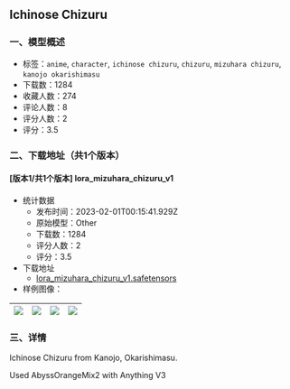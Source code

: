 ## Ichinose Chizuru
### 一、模型概述

- 标签：`anime`, `character`, `ichinose chizuru`, `chizuru`, `mizuhara chizuru`, `kanojo okarishimasu`
- 下载数：1284
- 收藏人数：274
- 评论人数：8
- 评分人数：2
- 评分：3.5

### 二、下载地址（共1个版本）

#### [版本1/共1个版本] lora_mizuhara_chizuru_v1

- 统计数据
  - 发布时间：2023-02-01T00:15:41.929Z
  - 原始模型：Other
  - 下载数：1284
  - 评分人数：2
  - 评分：3.5
- 下载地址
  - [lora_mizuhara_chizuru_v1.safetensors](https://civitai.com/api/download/models/6961)
- 样例图像：

| <img src="https://image.civitai.com/xG1nkqKTMzGDvpLrqFT7WA/99d794bf-7583-4730-a2b2-8dc9401c3800/width=450/63720.jpeg" /> | <img src="https://image.civitai.com/xG1nkqKTMzGDvpLrqFT7WA/828e70ff-763f-4e2e-43ee-698ea9370000/width=450/63724.jpeg" /> | <img src="https://image.civitai.com/xG1nkqKTMzGDvpLrqFT7WA/56d8f00f-3a32-45f6-9b10-2b3e8a01bf00/width=450/63723.jpeg" /> | <img src="https://image.civitai.com/xG1nkqKTMzGDvpLrqFT7WA/e1090791-75e5-4854-ca57-60a31a505500/width=450/63722.jpeg" /> |
| ---- | ---- | ---- | ---- |


### 三、详情
<p>Ichinose Chizuru from Kanojo, Okarishimasu.</p><p></p><p>Used AbyssOrangeMix2 with Anything V3</p>